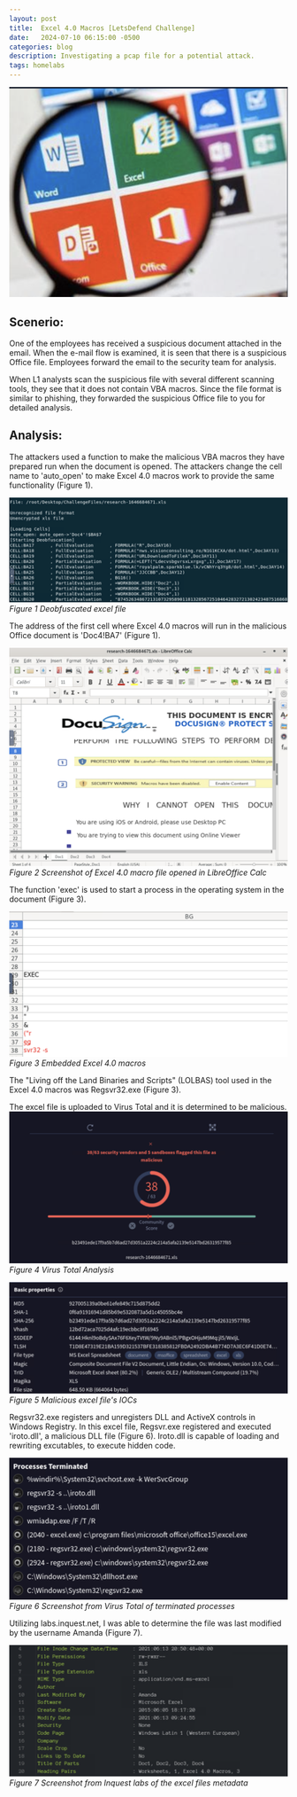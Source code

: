 ```yaml
---
layout: post
title:  Excel 4.0 Macros [LetsDefend Challenge]
date:   2024-07-10 06:15:00 -0500
categories: blog 
description: Investigating a pcap file for a potential attack.
tags: homelabs 
---
```


![Alert](/assets/img/Ex/1.png)


## Scenerio:
One of the employees has received a suspicious document attached in the email. When the e-mail flow is examined, it is seen that there is a suspicious Office file. Employees forward the email to the security team for analysis.

When L1 analysts scan the suspicious file with several different scanning tools, they see that it does not contain VBA macros. Since the file format is similar to phishing, they forwarded the suspicious Office file to you for detailed analysis.

## Analysis:

The attackers used a function to make the malicious VBA macros they have prepared run when the document is opened. The attackers change the cell name to 'auto_open' to make Excel 4.0 macros work to provide the same functionality (Figure 1).

![Alert](/assets/img/Ex/2.png)
_Figure 1 Deobfuscated excel file_  


The address of the first cell where Excel 4.0 macros will run in the malicious Office document is 'Doc4!BA7' (Figure 1).

![Alert](/assets/img/Ex/4.png)
_Figure 2 Screenshot of Excel 4.0 macro file opened in LibreOffice Calc_ 

The function 'exec' is used to start a process in the operating system in the document (Figure 3).

![Alert](/assets/img/Ex/3.png)
_Figure 3 Embedded Excel 4.0 macros_ 


The "Living off the Land Binaries and Scripts" (LOLBAS) tool used in the Excel 4.0 macros was Regsvr32.exe (Figure 3).

The excel file is uploaded to Virus Total and it is determined to be malicious.
![Alert](/assets/img/Ex/6.png)
_Figure 4 Virus Total Analysis_ 

![Alert](/assets/img/Ex/7.png)
_Figure 5 Malicious excel file's IOCs_ 

Regsvr32.exe registers and unregisters DLL and ActiveX controls in Windows Registry. In this excel file, Regsvr.exe 
registered and executed 'iroto.dll', a malicious DLL file (Figure 6). Iroto.dll is capable of loading and rewriting excutables, to execute hidden code.

![Alert](/assets/img/Ex/5.png)
_Figure 6 Screenshot from Virus Total of terminated processes_

Utilizing labs.inquest.net, I was able to determine the file was last modified by the username Amanda (Figure 7).


![Screenshot](/assets/img/Ex/8.png)
_Figure 7 Screenshot from Inquest labs of the excel files metadata_
